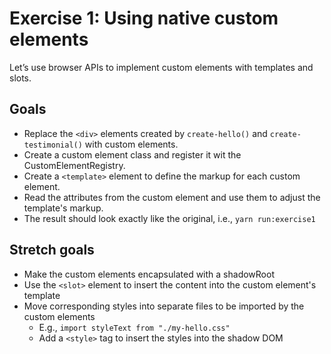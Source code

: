 # Exercise 1: Using native custom elements

Let’s use browser APIs to implement custom elements with templates and slots.

## Goals

- Replace the `<div>` elements created by `create-hello()` and `create-testimonial()` with custom elements.
- Create a custom element class and register it wit the CustomElementRegistry.
- Create a `<template>` element to define the markup for each custom element.
- Read the attributes from the custom element and use them to adjust the template's markup.
- The result should look exactly like the original, i.e., `yarn run:exercise1`

## Stretch goals

- Make the custom elements encapsulated with a shadowRoot
- Use the `<slot>` element to insert the content into the custom element's template
- Move corresponding styles into separate files to be imported by the custom elements
  - E.g., `import styleText from "./my-hello.css"`
  - Add a `<style>` tag to insert the styles into the shadow DOM
